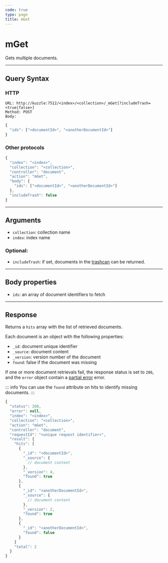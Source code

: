 ```yaml
---
code: true
type: page
title: mGet
---
```


# mGet



Gets multiple documents.

---

## Query Syntax

### HTTP

```http
URL: http://kuzzle:7512/<index>/<collection>/_mGet[?includeTrash=<true|false>]
Method: POST
Body:
```

```js
{
  "ids": ["<documentId>", "<anotherDocumentId>"]
}
```

### Other protocols

```js
{
  "index": "<index>",
  "collection": "<collection>",
  "controller": "document",
  "action": "mGet",
  "body": {
    "ids": ["<documentId>", "<anotherDocumentId>"]
  },
  "includeTrash": false
}
```

---

## Arguments

- `collection`: collection name
- `index`: index name

### Optional:

- `includeTrash`: if set, documents in the [trashcan](/core/1/guides/essentials/document-metadata) can be returned.

---

## Body properties

- `ids`: an array of document identifiers to fetch

---

## Response

Returns a `hits` array with the list of retrieved documents.

Each document is an object with the following properties:

- `_id`: document unique identifier
- `_source`: document content
- `_version`: version number of the document
- `found`: false if the document was missing

If one or more document retrievals fail, the response status is set to `206`, and the `error` object contain a [partial error](/core/1/api/essentials/errors/handling#partialerror) error.  

::: info
You can use the `found` attribute on hits to identify missing documents.
:::

```js
{
  "status": 200,
  "error": null,
  "index": "<index>",
  "collection": "<collection>",
  "action": "mGet",
  "controller": "document",
  "requestId": "<unique request identifier>",
  "result": {
    "hits": [
      {
        "_id": "<documentId>",
        "_source": {
          // document content
        },
        "_version": 4,
        "found": true
      },
      {
        "_id": "<anotherDocumentId>",
        "_source": {
          // document content
        },
        "_version": 2,
        "found": true
      },
      {
        "_id": "<anotherDocumentId>",
        "found": false
      }
    ]
    "total": 2
  }
}
```
